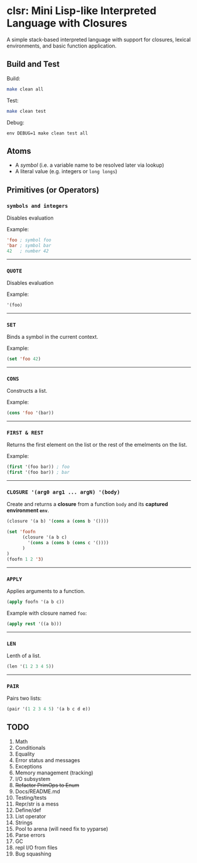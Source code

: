 # clsr: Mini Lisp-like Interpreted Language with Closures

A simple stack-based interpreted language with support for closures, lexical environments, and basic function application.

## Build and Test

Build:

```bash
make clean all
```

Test:

```bash
make clean test
```

Debug:

```
env DEBUG=1 make clean test all
```

## Atoms

- A *symbol* (i.e. a variable name to be resolved later via lookup)
- A literal value (e.g. integers or `long longs`)

## Primitives (or Operators)

### `symbols and integers`
Disables evaluation

Example:

```lisp
'foo ; symbol foo
'bar ; symbol bar
42   ; number 42
```

---

### `QUOTE`
Disables evaluation

Example:

```lisp
'(foo)
```

---

### `SET`
Binds a symbol in the current context.

Example:

```lisp
(set 'foo 42)
```

---

### `CONS`
Constructs a list.

Example:

```lisp
(cons 'foo '(bar))
```

---

### `FIRST & REST`
Returns the first element on the list or the rest of the emelments on the list.

Example:

```lisp
(first '(foo bar)) ; foo
(first '(foo bar)) ; bar
```

---

### `CLOSURE '(arg0 arg1 ... argN) '(body)`
Create and returns a **closure** from a function `body` and its **captured environment `env`**.

```lisp
(closure '(a b) '(cons a (cons b '())))

(set 'foofn 
      (closure '(a b c) 
        '(cons a (cons b (cons c '())))
      )
)
(foofn 1 2 '3)

```

---

### `APPLY`
Applies arguments to a function.

```lisp
(apply foofn '(a b c))
```

Example with closure named `foo`:

```lisp
(apply rest '((a b)))
```

---

### `LEN`
Lenth of a list.

```lisp
(len '(1 2 3 4 5))
```
---

### `PAIR`
Pairs two lists:

```lisp
(pair '(1 2 3 4 5) '(a b c d e))
```

## TODO

1. Math
1. Conditionals
1. Equality
1. Error status and messages
1. Exceptions
1. Memory management (tracking)
1. I/O subsystem
1. ~~Refactor PrimOps to Enum~~
1. Docs/README.md
1. Testing/tests
1. Repr/str is a mess
1. Define/def
1. List operator
1. Strings
1. Pool to arena (will need fix to yyparse)
1. Parse errors
1. GC
1. repl I/O from files
1. Bug squashing

